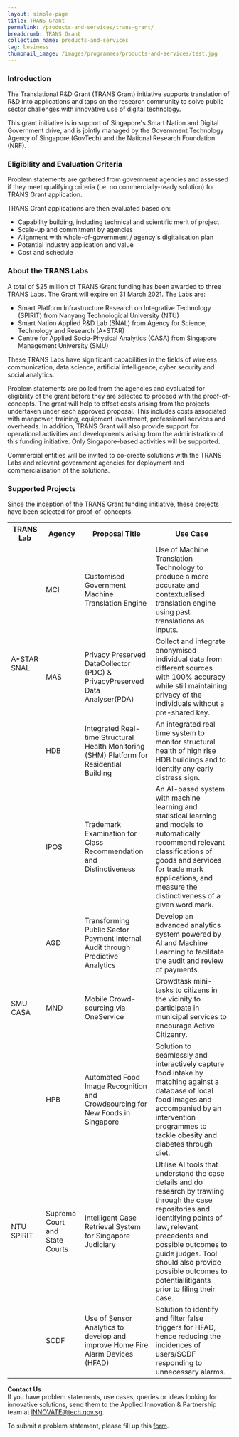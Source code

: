 ```yaml
---
layout: simple-page
title: TRANS Grant
permalink: /products-and-services/trans-grant/
breadcrumb: TRANS Grant
collection_name: products-and-services
tag: business
thumbnail_image: /images/programmes/products-and-services/test.jpg
---
```


### **Introduction**
The Translational R&D Grant (TRANS Grant) initiative supports translation of R&D into applications and taps on the research community to solve public sector challenges with innovative use of digital technology.

This grant initiative is in support of Singapore's Smart Nation and Digital Government drive, and is jointly managed by the Government Technology Agency of Singapore (GovTech) and the National Research Foundation (NRF).

### **Eligibility and Evaluation Criteria**
Problem statements are gathered from government agencies and assessed if they meet qualifying criteria (i.e. no commercially-ready solution) for TRANS Grant application.

TRANS Grant applications are then evaluated based on: 

* Capability building, including technical and scientific merit of project
* Scale-up and commitment by agencies
* Alignment with whole-of-government / agency's digitalisation plan
* Potential industry application and value
* Cost and schedule

### **About the TRANS Labs**
A total of $25 million of TRANS Grant funding has been awarded to three TRANS Labs. The Grant will expire on 31 March 2021. The Labs are:

* Smart Platform Infrastructure Research on Integrative Technology (SPIRIT) from Nanyang Technological University (NTU)
* Smart Nation Applied R&D Lab (SNAL) from Agency for Science, Technology and Research (A*STAR)
* Centre for Applied Socio-Physical Analytics (CASA) from Singapore Management University (SMU)

These TRANS Labs have significant capabilities in the fields of wireless communication, data science, artificial intelligence, cyber security and social analytics.

Problem statements are polled from the agencies and evaluated for eligibility of the grant before they are selected to proceed with the proof-of-concepts. The grant will help to offset costs arising from the projects undertaken under each approved proposal. This includes costs associated with manpower, training, equipment investment, professional services and overheads. In addition, TRANS Grant will also provide support for operational activities and developments arising from the administration of this funding initiative. Only Singapore-based activities will be supported.

Commercial entities will be invited to co-create solutions with the TRANS Labs and relevant government agencies for deployment and commercialisation of the solutions.
 
### **Supported Projects**
Since the inception of the TRANS Grant funding initiative, these projects have been selected for proof-of-concepts.

<table class="table-h">
  <tr>
    <th>TRANS Lab</th>
    <th>Agency</th>
    <th>Proposal Title</th>
    <th>Use Case</th>
  </tr>
  <tr>
    <td rowspan="3">A*STAR SNAL</td>
    <td>MCI</td>
    <td>Customised Government Machine Translation Engine</td>
    <td>Use of Machine Translation Technology to produce a more accurate and contextualised translation engine using past translations as inputs.</td>
  </tr>
  <tr>
    <td>MAS</td>
    <td>Privacy Preserved DataCollector (PDC) &amp; PrivacyPreserved Data Analyser(PDA)</td>
    <td>Collect and integrate anonymised individual data from different sources with 100% accuracy while still maintaining privacy of the individuals without a pre-shared key.</td>
  </tr>
  <tr>
    <td>HDB</td>
    <td>Integrated Real-time Structural Health Monitoring (SHM) Platform for Residential Building</td>
    <td>An integrated real time system to monitor structural health of high rise HDB buildings and to identify any early distress sign.</td>
  </tr>
  <tr>
    <td></td>
    <td>IPOS</td>
    <td>Trademark Examination for Class Recommendation and Distinctiveness</td>
    <td>An AI-based system with machine learning and statistical learning and models to automatically recommend relevant classifications of goods and services for trade mark applications, and measure the distinctiveness of a given word mark.</td>
  </tr>
  <tr>
    <td></td>
    <td>AGD</td>
    <td>Transforming Public Sector Payment Internal Audit through Predictive Analytics</td>
    <td>Develop an advanced analytics system powered by AI and Machine Learning to facilitate the audit and review of payments.</td>
  </tr>
  <tr>
    <td>SMU CASA</td>
    <td>MND</td>
    <td>Mobile Crowd-sourcing via OneService</td>
    <td>Crowdtask mini-tasks to citizens in the vicinity to participate in municipal services to encourage Active Citizenry.</td>
  </tr>
  <tr>
    <td></td>
    <td>HPB</td>
    <td>Automated Food Image Recognition and Crowdsourcing for New Foods in Singapore</td>
    <td>Solution to seamlessly and interactively capture food intake by matching against a database of local food images and accompanied by an intervention programmes to tackle obesity and diabetes through diet.</td>
  </tr>
  <tr>
    <td>NTU SPIRIT</td>
    <td>Supreme Court and State Courts</td>
    <td>Intelligent Case Retrieval System for Singapore Judiciary</td>
    <td>Utilise AI tools that understand the case details and do research by trawling through the case repositories and identifying points of law, relevant precedents and possible outcomes to guide judges. Tool should also provide possible outcomes to potentiallitigants prior to filing their case.</td>
  </tr>
  <tr>
    <td></td>
    <td>SCDF</td>
    <td>Use of Sensor Analytics to develop and improve Home Fire Alarm Devices (HFAD)</td>
    <td>Solution to identify and filter false triggers for HFAD, hence reducing the incidences of users/SCDF responding to unnecessary alarms.</td>
  </tr>
</table>

**Contact Us**<br>
If you have problem statements, use cases, queries or ideas looking for innovative solutions, send them to the Applied Innovation & Partnership team at [INNOVATE@tech.gov.sg](mailto:innovate@tech.gov.sg).

To submit a problem statement, please fill up this [form](/files/products-and-services/TRANSGrant-Call-for-Problem-Statement-Form-2017.docx). 
       
      
      
